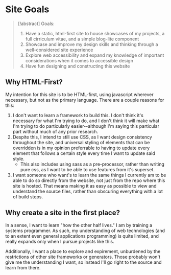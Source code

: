 # Site Goals

> [!abstract] Goals:
>
> 1. Have a static, html-first site to house showcases of my projects, a full cirriculum vitae, and a simple blog-lite component
> 2. Showcase and improve my design skills and thinking through a well-considered site experience
> 3. Explore web accessibility and expand my knowledge of important considerations when it comes to accessible design
> 4. Have fun designing and constructing this website
>

## Why HTML-First?

My intention for this site is to be HTML-first, using javascript wherever necessary, but not as the primary language. There are a couple reasons for this:

1. I don't want to learn a framework to build this. I don't think it's necessary for what I'm trying to do, and I don't think it will make what I'm trying to do particularly easier--although I'm saying this particular part without much of any prior research.
2. Despite this, I intend to still use CSS, as I want design consistency throughout the site, and universal styling of elements that can be overridden is in my opinion preferrable to having to update every element that follows a certain style every time I want to update said style.
    - This also includes using sass as a pre-processor, rather than writing pure css, as I want to be able to use features from it's superset.
3. I want someone who want's to learn the same things I currently am to be able to do so directly from the website, not just from the repo where this site is hosted. That means making it as easy as possible to view and understand the source files, rather than obscuring everything with a lot of build steps.

## Why create a site in the first place?

In a sense, I want to learn "how the other half lives." I am by training a systems programmer. As such, my understanding of web technologies (and to an extent even general applications programming) is quite limited, and really expands only when I pursue projects like this.

Additionally, I want a place to explore and expirement, unburdened by the restrictions of other site frameworks  or generators. Those probably won't give me the understanding I want, so instead I'll go right to the source and learn from there.
